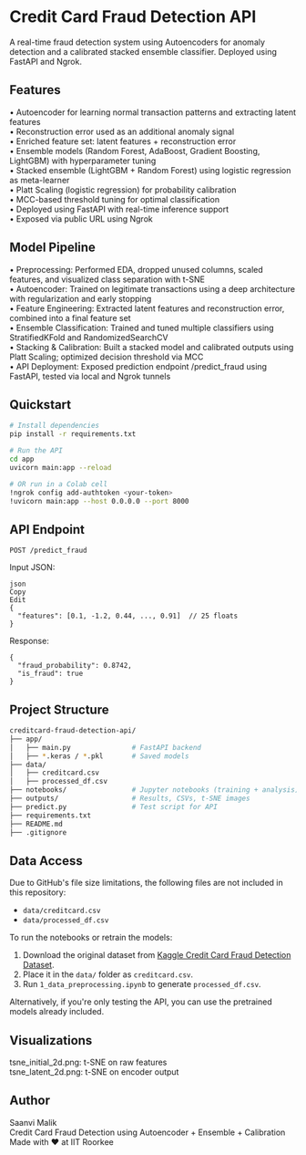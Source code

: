 # Credit Card Fraud Detection API
A real-time fraud detection system using Autoencoders for anomaly detection and a calibrated stacked ensemble classifier. Deployed using FastAPI and Ngrok. </br>

## Features
• Autoencoder for learning normal transaction patterns and extracting latent features </br>
• Reconstruction error used as an additional anomaly signal</br>
• Enriched feature set: latent features + reconstruction error</br>
• Ensemble models (Random Forest, AdaBoost, Gradient Boosting, LightGBM) with hyperparameter tuning</br>
• Stacked ensemble (LightGBM + Random Forest) using logistic regression as meta-learner</br>
• Platt Scaling (logistic regression) for probability calibration</br>
• MCC-based threshold tuning for optimal classification</br>
• Deployed using FastAPI with real-time inference support</br>
• Exposed via public URL using Ngrok</br>

## Model Pipeline
• Preprocessing: Performed EDA, dropped unused columns, scaled features, and visualized class separation with t-SNE</br>
• Autoencoder: Trained on legitimate transactions using a deep architecture with regularization and early stopping</br>
• Feature Engineering: Extracted latent features and reconstruction error, combined into a final feature set</br>
• Ensemble Classification: Trained and tuned multiple classifiers using StratifiedKFold and RandomizedSearchCV</br>
• Stacking & Calibration: Built a stacked model and calibrated outputs using Platt Scaling; optimized decision threshold via MCC</br>
• API Deployment: Exposed prediction endpoint /predict_fraud using FastAPI, tested via local and Ngrok tunnels</br>

## Quickstart

```bash
# Install dependencies
pip install -r requirements.txt

# Run the API
cd app
uvicorn main:app --reload

# OR run in a Colab cell
!ngrok config add-authtoken <your-token>
!uvicorn main:app --host 0.0.0.0 --port 8000
```
## API Endpoint
```
POST /predict_fraud
```
Input JSON:
```
json
Copy
Edit
{
  "features": [0.1, -1.2, 0.44, ..., 0.91]  // 25 floats
}
```
Response:
```
{
  "fraud_probability": 0.8742,
  "is_fraud": true
}
```
## Project Structure
```bash
creditcard-fraud-detection-api/
├── app/
│   ├── main.py               # FastAPI backend
│   ├── *.keras / *.pkl       # Saved models
├── data/
│   ├── creditcard.csv
│   ├── processed_df.csv
├── notebooks/                # Jupyter notebooks (training + analysis)
├── outputs/                  # Results, CSVs, t-SNE images
├── predict.py                # Test script for API
├── requirements.txt
├── README.md
├── .gitignore
```
## Data Access

Due to GitHub's file size limitations, the following files are not included in this repository:</br>
- `data/creditcard.csv`</br>
- `data/processed_df.csv`</br>

To run the notebooks or retrain the models:</br>
1. Download the original dataset from [Kaggle Credit Card Fraud Detection Dataset](https://www.kaggle.com/datasets/mlg-ulb/creditcardfraud).</br>
2. Place it in the `data/` folder as `creditcard.csv`.</br>
3. Run `1_data_preprocessing.ipynb` to generate `processed_df.csv`.</br>

Alternatively, if you're only testing the API, you can use the pretrained models already included.</br>

## Visualizations
tsne_initial_2d.png: t-SNE on raw features</br>
tsne_latent_2d.png: t-SNE on encoder output</br>

## Author
Saanvi Malik</br>
Credit Card Fraud Detection using Autoencoder + Ensemble + Calibration</br>
Made with ❤️ at IIT Roorkee</br>

